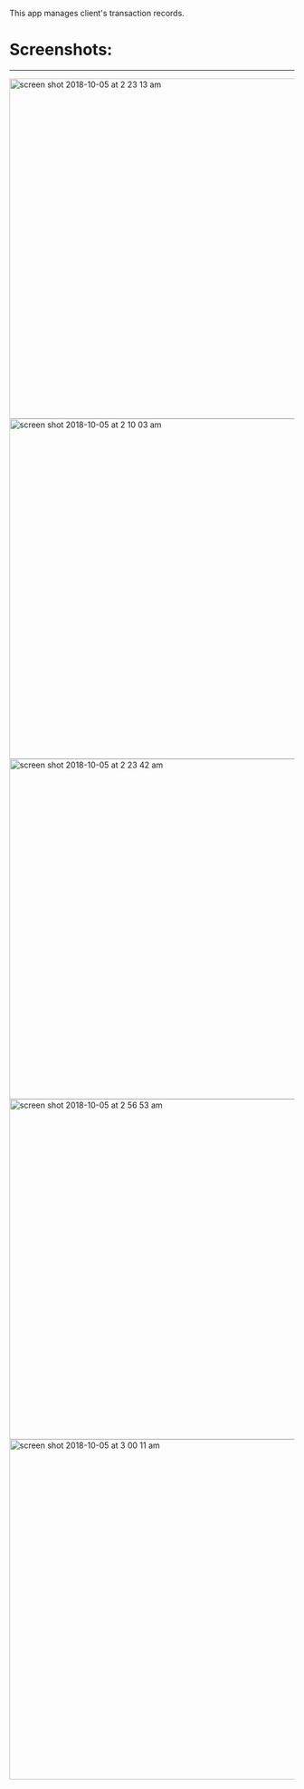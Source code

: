 This app manages client's transaction records.<br>
<h1>Screenshots:</h1><hr>
<img width="600" alt="screen shot 2018-10-05 at 2 23 13 am" src="https://user-images.githubusercontent.com/26332421/46501850-78854300-c848-11e8-9a85-8b60243e99d7.png">
<img width="600" alt="screen shot 2018-10-05 at 2 10 03 am" src="https://user-images.githubusercontent.com/26332421/46501851-78854300-c848-11e8-9e8b-6cbaafb3c863.png">
<img width="600" alt="screen shot 2018-10-05 at 2 23 42 am" src="https://user-images.githubusercontent.com/26332421/46501852-791dd980-c848-11e8-8537-a315aa9cc59e.png">
<img width="600" alt="screen shot 2018-10-05 at 2 56 53 am" src="https://user-images.githubusercontent.com/26332421/46502644-7ae89c80-c84a-11e8-9b12-99fdf08e6ff3.png">
<img width="600" alt="screen shot 2018-10-05 at 3 00 11 am" src="https://user-images.githubusercontent.com/26332421/46502814-dd419d00-c84a-11e8-8426-884a6d4b3283.png">
